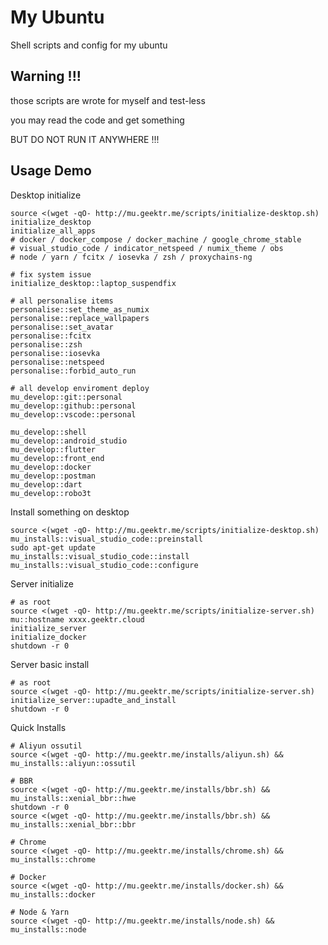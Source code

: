 # My Ubuntu

Shell scripts and config for my ubuntu

## Warning !!!

those scripts are wrote for myself and test-less

you may read the code and get something

BUT DO NOT RUN IT ANYWHERE !!!

## Usage Demo

Desktop initialize

```shell
source <(wget -qO- http://mu.geektr.me/scripts/initialize-desktop.sh)
initialize_desktop
initialize_all_apps
# docker / docker_compose / docker_machine / google_chrome_stable
# visual_studio_code / indicator_netspeed / numix_theme / obs
# node / yarn / fcitx / iosevka / zsh / proxychains-ng

# fix system issue
initialize_desktop::laptop_suspendfix

# all personalise items
personalise::set_theme_as_numix
personalise::replace_wallpapers
personalise::set_avatar
personalise::fcitx
personalise::zsh
personalise::iosevka
personalise::netspeed
personalise::forbid_auto_run

# all develop enviroment deploy
mu_develop::git::personal
mu_develop::github::personal
mu_develop::vscode::personal

mu_develop::shell
mu_develop::android_studio
mu_develop::flutter
mu_develop::front_end
mu_develop::docker
mu_develop::postman
mu_develop::dart
mu_develop::robo3t
```

Install something on desktop

```shell
source <(wget -qO- http://mu.geektr.me/scripts/initialize-desktop.sh)
mu_installs::visual_studio_code::preinstall
sudo apt-get update
mu_installs::visual_studio_code::install
mu_installs::visual_studio_code::configure
```

Server initialize

```shell
# as root
source <(wget -qO- http://mu.geektr.me/scripts/initialize-server.sh)
mu::hostname xxxx.geektr.cloud
initialize_server
initialize_docker
shutdown -r 0
```

Server basic install

```shell
# as root
source <(wget -qO- http://mu.geektr.me/scripts/initialize-server.sh)
initialize_server::upadte_and_install
shutdown -r 0
```

Quick Installs

```shell
# Aliyun ossutil
source <(wget -qO- http://mu.geektr.me/installs/aliyun.sh) && mu_installs::aliyun::ossutil

# BBR
source <(wget -qO- http://mu.geektr.me/installs/bbr.sh) && mu_installs::xenial_bbr::hwe
shutdown -r 0
source <(wget -qO- http://mu.geektr.me/installs/bbr.sh) && mu_installs::xenial_bbr::bbr

# Chrome
source <(wget -qO- http://mu.geektr.me/installs/chrome.sh) && mu_installs::chrome

# Docker
source <(wget -qO- http://mu.geektr.me/installs/docker.sh) && mu_installs::docker

# Node & Yarn
source <(wget -qO- http://mu.geektr.me/installs/node.sh) && mu_installs::node
```
